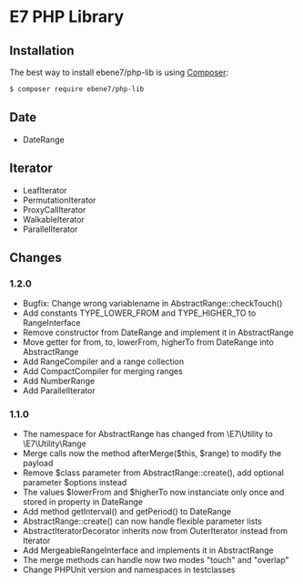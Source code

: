 E7 PHP Library
======

Installation
------------
The best way to install ebene7/php-lib is using  [Composer](http://getcomposer.org/):

```sh
$ composer require ebene7/php-lib
```

Date
----

* DateRange

Iterator
--------

* LeafIterator
* PermutationIterator
* ProxyCallIterator
* WalkableIterator
* ParallelIterator

## Changes

### 1.2.0
* Bugfix: Change wrong variablename in AbstractRange::checkTouch()
* Add constants TYPE_LOWER_FROM and TYPE_HIGHER_TO to RangeInterface
* Remove constructor from DateRange and implement it in AbstractRange
* Move getter for from, to, lowerFrom, higherTo from DateRange into AbstractRange
* Add RangeCompiler and a range collection
* Add CompactCompiler for merging ranges
* Add NumberRange
* Add ParallelIterator

### 1.1.0
* The namespace for AbstractRange has changed from \E7\Utility to \E7\Utility\Range
* Merge calls now the method afterMerge($this, $range) to modify the payload
* Remove $class parameter from AbstractRange::create(), add optional parameter $options instead
* The values $lowerFrom and $higherTo now instanciate only once and stored in property in DateRange
* Add method getInterval() and getPeriod() to DateRange
* AbstractRange::create() can now handle flexible parameter lists
* AbstractIteratorDecorator inherits now from OuterIterator instead from Iterator
* Add MergeableRangeInterface and implements it in AbstractRange
* The merge methods can handle now two modes "touch" and "overlap"
* Change PHPUnit version and namespaces in testclasses

